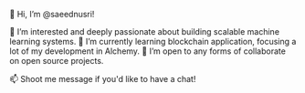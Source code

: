 👋 Hi, I’m @saeednusri! 

👀 I’m interested and deeply passionate about building scalable machine learning systems. 🌱 I’m currently learning blockchain application, focusing a lot of my development in Alchemy. 💞️ I’m open to any forms of collaborate on open source projects.  

📫 Shoot me message if you'd like to have a chat!
